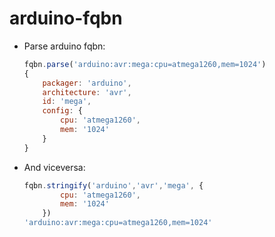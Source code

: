arduino-fqbn
============

- Parse arduino fqbn:

	```javascript
	fqbn.parse('arduino:avr:mega:cpu=atmega1260,mem=1024')
	{
		packager: 'arduino',
		architecture: 'avr',
		id: 'mega',
		config: {
			cpu: 'atmega1260',
			mem: '1024'
		}
	}
	```

- And viceversa:

	```javascript
	fqbn.stringify('arduino','avr','mega', {
			cpu: 'atmega1260',
			mem: '1024'
		})
	'arduino:avr:mega:cpu=atmega1260,mem=1024'
	```